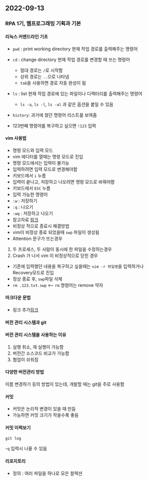 ## 2022-09-13
### RPA 1기, 웹프로그래밍 기획과 기본
#### 리눅스 커맨드라인 기초
- `pwd` : print working directory 현재 작업 경로를 출력해주는 명령어
- `cd` : change directory 현재 작업 경로를 변경할 때 쓰는 명령어
  - 절대 경로는 `/`로 시작함
  - 상위 경로는 `..`으로 나타냄
  - `tab`을 사용하면 경로 자동 완성이 됨
- `ls` : list 현재 작업 경로에 있는 파일이나 디렉터리를 출력해주는 명령어
  - `ls -a`, `ls -l`, `ls -al` 과 같은 옵션을 붙일 수 있음 

- `history`: 과거에 쳤던 명령어 리스트를 보여줌
 - 123번째 명령어를 복구하고 싶으면 `!123` 입력 

#### vim 사용법
 - 명령 모드와 입력 모드
  - vim 에디터를 열때는 명령 모드로 진입
  - 명령 모드에서는 입력이 불가능
  - 입력하려면 입력 모드로 변경해야함
   - 키보드에서 `i` 누름
  - 입력이 끝나고, 저장하고 나오려면 명령 모드로 바꿔야함
   - 키보드에서 `ESC` 누름 
  - 입력 가능한 명령어
   - `:w` : 저장하기
   - `:q` : 나오기
   - `:wq` : 저장하고 나오기
  - 참고자료 [링크](https://iamfreeman.tistory.com/entry/vi-vim-%ED%8E%B8%EC%A7%91%EA%B8%B0-%EB%AA%85%EB%A0%B9%EC%96%B4-%EC%A0%95%EB%A6%AC-%EB%8B%A8%EC%B6%95%ED%82%A4-%EB%AA%A8%EC%9D%8C-%EB%AA%A9%EB%A1%9D) 
- 비정상 적으로 종료시 해결방법
 - vim이 비정상 종료 되었을때 `swp` 파일이 생성됨
 - Attention 문구가 뜨는경우
  1. 두 프로세스, 두 사람이 동시에 한 파일을 수정하는경우
  2. Crash 가 나서 vim 이 비정상적으로 닫힌 경우
 - 기존에 입력했던 내용을 복구하고 싶을때는 `vim -r 파일명`을 입력하거나 Recovery모드로 진입
 - 정상 종료 후, `swp`파일 삭제
  - `rm .123.txt.swp` <-- `rm` 명령어는 remove 약자

#### 마크다운 문법

 - 링크 추가[링크](https://heropy.blog/2017/09/30/markdown/)

#### 버전 관리 시스템과 git

#### 버전 관리 시스템을 사용하는 이유
 1. 실행 취소, 재 실행이 가능함
 2. 버전간 소스코드 비교가 가능함
 3. 협업이 쉬워짐

#### 다양한 버전관리 방법
 이름 변경하기 등의 방법이 있는데, 개발할 때는 git을 주로 사용함

 #### 커밋
  - 커밋은 논리적 변경이 있을 때 만듬
  - 가능하면 커밋 크기가 작을수록 좋음

 #### 커밋 이력보기
 ```
 git log
 ```
 -`q` 입력시 나올 수 있음

#### 리포지토리
 - 정의 : 여러 파일을 하나로 모은 컬렉션
